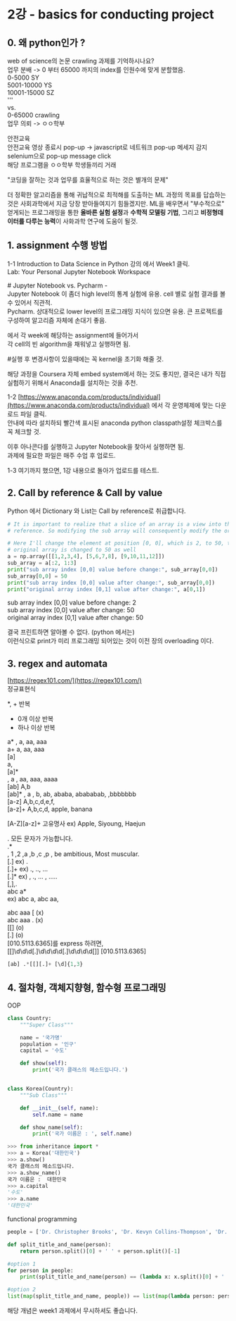 # 2강 - basics for conducting project

## 0. 왜 python인가 ?

web of science의 논문 crawling 과제를 기억하시나요?  
업무 분배 -&gt; 0 부터 65000 까지의 index를 인원수에 맞게 분할했음.  
0-5000 SY  
5001-10000 YS  
10001-15000 SZ  
'''  
vs.  
0-65000 crawling  
업무 의뢰 -&gt; ㅇㅇ학부  
  
안전교육  
안전교육 영상 종료시 pop-up -&gt; javascript로 네트워크 pop-up 메세지 감지  
selenium으로 pop-up message click   
해당 프로그램을 ㅇㅇ학부 학생들끼리 거래    
  
"코딩을 잘하는 것과 업무를 효율적으로 하는 것은 별개의 문제"  
  
더 정확한 알고리즘을 통해 귀납적으로 최적해를 도출하는 ML 과정의 목표를 답습하는 것은 사회과학에서 지금 당장 받아들여지기 힘들겠지만. ML을 배우면서 "부수적으로" 얻게되는 프로그래밍을 통한 **올바른 실험 설정**과 **수학적 모델링 기법**, 그리고 **비정형데이터를 다루는 능력**이 사화과학 연구에 도움이 될것. 

## 1. assignment 수행 방법

1-1 Introduction to Data Science in Python 강의 에서 Week1 클릭.  
Lab: Your Personal Jupyter Notebook Workspace  
  
\# Jupyter Notebook vs. Pycharm -   
Jupyter Notebook 이 좀더 high level의 통계 실험에 유용. cell 별로 실험 결과를 볼 수 있어서 직관적.   
Pycharm. 상대적으로 lower level의 프로그래밍 지식이 있으면 유용. 큰 프로젝트를 구성하여 알고리즘 자체에 손대기 좋음.  
  
에서 각 week에 해당하는 assignment에 들어가서   
각 cell의 빈 algorithm을 채워넣고 실행하면 됨.   
  
\#실행 후 변경사항이 있을때에는 꼭 kernel을 초기화 해줄 것.   
  
해당 과정을 Coursera 자체 embed system에서 하는 것도 좋지만, 결국은 내가 직접 실험하기 위해서 Anaconda를 설치하는 것을 추천.   
  
1-2 [https://www.anaconda.com/products/individual](https://www.anaconda.com/products/individual) 에서 각 운영체제에 맞는 다운로드 파일 클릭.  
안내에 따라 설치하되 빨간색 표시된 anaconda python classpath설정 체크박스를 꼭 체크할 것.  
  
이후 아나콘다를 실행하고 Jupyter Notebook을 찾아서 실행하면 됨.  
과제에 필요한 파일은 매주 수업 후 업로드.   
  
1-3 여기까지 했으면, 1강 내용으로 돌아가 업로드를 테스트.  

## 2. Call by reference & Call by value 

Python 에서 Dictionary 와 List는 Call by reference로 취급합니다. 

```python
# It is important to realize that a slice of an array is a view into the same data. This is called passing by
# reference. So modifying the sub array will consequently modify the original array

# Here I'll change the element at position [0, 0], which is 2, to 50, then we can see that the value in the
# original array is changed to 50 as well
a = np.array([[1,2,3,4], [5,6,7,8], [9,10,11,12]])
sub_array = a[:2, 1:3]
print("sub array index [0,0] value before change:", sub_array[0,0])
sub_array[0,0] = 50
print("sub array index [0,0] value after change:", sub_array[0,0])
print("original array index [0,1] value after change:", a[0,1])
```

sub array index \[0,0\] value before change: 2   
sub array index \[0,0\] value after change: 50   
original array index \[0,1\] value after change: 50

결국 프린트하면 알아볼 수 없다. \(python 에서는\)   
이런식으로 print가 미리 프로그래밍 되어있는 것이 이전 장의 overloading 이다.

## 3. regex and automata

[https://regex101.com/](https://regex101.com/)  
정규표현식

\*, + 반복

* 0개 이상 반복
* 하나 이상 반복

a\* , a, aa, aaa  
a+ a, aa, aaa  
\[a\]  
a,  
\[a\]\*  
, a , aa, aaa, aaaa  
\[ab\] A,b  
\[ab\]\* , a , b, ab, ababa, abababab, ,bbbbbbb  
\[a-z\] A,b,c,d,e,f,  
\[a-z\]+ A,b,c,d, apple, banana

  
\[A-Z\]\[a-z\]+ 고유명사 ex\) Apple, Siyoung, Haejun

  
. 모든 문자가 가능합니다.  
.\*  
, 1 ,2 ,a ,b ,c ,p , be ambitious, Most muscular.  
\[.\] ex\)  .  
\[.\]+ ex\)  ., .., ...   
\[.\]\* ex\) , ., ... , .....  
\[,\],.  
abc a\*  
ex\) abc a, abc aa,   
  
abc aaa \[ \(x\)  
abc aaa . \(x\)  
\[\[\] \(o\)  
\[.\] \(o\)  
\[010.5113.6365\]를 express 하려면,  
\[\[\]\d\d\d\[.\]\d\d\d\d\[.\]\d\d\d\d\[\]\] \[010.5113.6365\]

```python
[ab] .*[[][.]+ [\d]{1,3}
```

## 4. 절차형, 객체지향형, 함수형 프로그래밍

OOP

```python
class Country:
    """Super Class"""

    name = '국가명'
    population = '인구'
    capital = '수도'

    def show(self):
        print('국가 클래스의 메소드입니다.')


class Korea(Country):
    """Sub Class"""

    def __init__(self, name):
        self.name = name

    def show_name(self):
        print('국가 이름은 : ', self.name)
```

```python
>>> from inheritance import *
>>> a = Korea('대한민국')
>>> a.show()
국가 클래스의 메소드입니다.
>>> a.show_name()
국가 이름은 :  대한민국
>>> a.capital
'수도'
>>> a.name
'대한민국'
```

  
functional programming 

```python
people = ['Dr. Christopher Brooks', 'Dr. Kevyn Collins-Thompson', 'Dr. VG Vinod Vydiswaran', 'Dr. Daniel Romero']

def split_title_and_name(person):
    return person.split()[0] + ' ' + person.split()[-1]

#option 1
for person in people:
    print(split_title_and_name(person) == (lambda x: x.split()[0] + ' ' + x.split()[-1])(person))

#option 2
list(map(split_title_and_name, people)) == list(map(lambda person: person.split()[0] + ' ' + person.split()[-1], people))
```

해당 개념은 week1 과제에서 무시하셔도 좋습니다.


